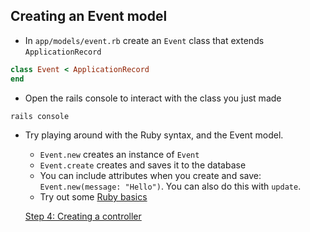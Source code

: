## Creating an Event model

- In `app/models/event.rb` create an `Event` class that extends `ApplicationRecord`

```ruby
class Event < ApplicationRecord
end
```

- Open the rails console to interact with the class you just made

```bash
rails console
```

- Try playing around with the Ruby syntax, and the Event model.
    - `Event.new` creates an instance of `Event`
    - `Event.create` creates and saves it to the database
    - You can include attributes when you create and save: `Event.new(message: "Hello")`. You can also do this with `update`.
    - Try out some [Ruby basics](http://www.pragtob.info/rails-beginner-cheatsheet/#ruby)

    [Step 4: Creating a controller](4_creating_a_controller.md)